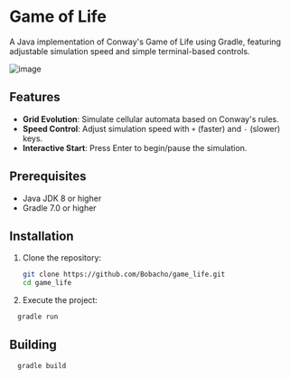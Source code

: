 # Game of Life

A Java implementation of Conway's Game of Life using Gradle, featuring adjustable simulation speed and simple terminal-based controls.

![image](https://github.com/user-attachments/assets/0f28c918-09c8-4596-a2f7-8e95f6e24ab2)


## Features
- **Grid Evolution**: Simulate cellular automata based on Conway's rules.
- **Speed Control**: Adjust simulation speed with `+` (faster) and `-` (slower) keys.
- **Interactive Start**: Press Enter to begin/pause the simulation.

## Prerequisites
- Java JDK 8 or higher
- Gradle 7.0 or higher

## Installation
1. Clone the repository:
   ```bash
   git clone https://github.com/Bobacho/game_life.git
   cd game_life

2. Execute the project:
``` bash
  gradle run
```
## Building
```bash
  gradle build
```
